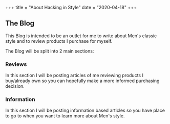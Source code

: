 +++
title = "About Hacking in Style"
date = "2020-04-18"
+++

## The Blog

This Blog is intended to be an outlet for me to write about Men's classic style and to review products I purchase for myself.

The Blog will be split into 2 main sections:

### Reviews

In this section I will be posting articles of me reviewing products I buy/already own so you can hopefully make a more informed purchasing decision.

### Information

In this section I will be posting information based articles so you have place to go to when you want to learn more about Men's style.
